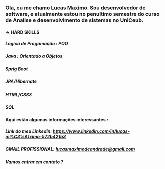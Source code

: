 ### Ola, eu me chamo Lucas Maximo. Sou desenvolvedor de software, e atualmente estou no penultimo semestre do curso de Analise e desenvolvimento de sistemas no UniCeub.

#### -> HARD SKILLS
  #####  Logica de Progamação : POO
  #####  Java : Orientado a Objetos 
  #####  Sprig Boot 
  #####  JPA/Hibernate
  #####  HTML/CSS3
  #####  SQL


#### Aqui estão algumas informações interessantes :

##### Link do meu Linkedin: https://www.linkedin.com/in/lucas-m%C3%A1ximo-572b421b3
##### GMAIL PROFISSIONAL: lucasmaximodeandrade@gmail.com

##### Vamos entrar em contato ? 
